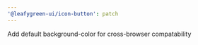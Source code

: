 ```yaml
---
'@leafygreen-ui/icon-button': patch
---
```


Add default background-color for cross-browser compatability
